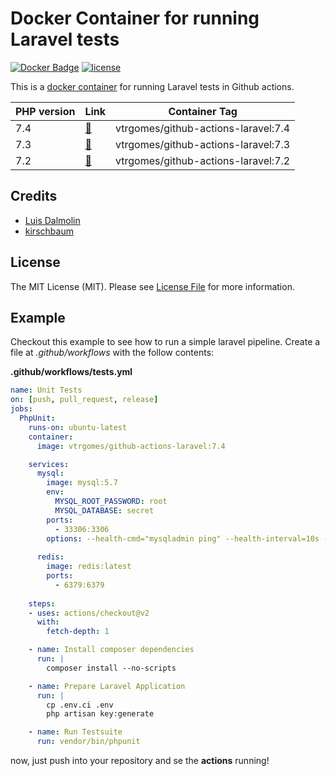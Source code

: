 # Docker Container for running Laravel tests

[![Docker Badge](https://img.shields.io/docker/pulls/vtrgomes/github-actions-laravel)](https://img.shields.io/docker/pulls/vtrgomes/github-actions-laravel/)
[![license](https://img.shields.io/github/license/mashape/apistatus.svg)](https://hub.docker.com/repository/docker/vtrgomes/github-actions-laravel)

This is a [docker container](https://hub.docker.com/repository/docker/vtrgomes/github-actions-laravel) for running Laravel tests in Github actions.

| PHP version | Link | Container Tag |
| ----------- | ---- |  ------------- |
| 7.4 | [🔗](https://github.com/Arkanius/laravel-test-runner-container/blob/master/7.4/Dockerfile) | vtrgomes/github-actions-laravel:7.4 |
| 7.3 | [🔗](https://github.com/Arkanius/laravel-test-runner-container/blob/master/7.3) | vtrgomes/github-actions-laravel:7.3 |
| 7.2 | [🔗](https://github.com/Arkanius/laravel-test-runner-container/blob/master/master/7.2) | vtrgomes/github-actions-laravel:7.2 |


## Credits

- [Luis Dalmolin](https://github.com/luisdalmolin)
- [kirschbaum](https://github.com/kirschbaum-development/laravel-test-runner-container)


## License

The MIT License (MIT). Please see [License File](LICENSE) for more information.

## Example

Checkout this example to see how to run a simple laravel pipeline. Create a file at *.github/workflows* with the follow contents:

**.github/workflows/tests.yml**

```yaml
name: Unit Tests
on: [push, pull_request, release]
jobs:
  PhpUnit:
    runs-on: ubuntu-latest
    container:
      image: vtrgomes/github-actions-laravel:7.4

    services:
      mysql:
        image: mysql:5.7
        env:
          MYSQL_ROOT_PASSWORD: root
          MYSQL_DATABASE: secret
        ports:
          - 33306:3306
        options: --health-cmd="mysqladmin ping" --health-interval=10s --health-timeout=5s --health-retries=3
      
      redis:
        image: redis:latest
        ports:
          - 6379:6379
  
    steps:
    - uses: actions/checkout@v2
      with:
        fetch-depth: 1

    - name: Install composer dependencies
      run: |
        composer install --no-scripts

    - name: Prepare Laravel Application
      run: |
        cp .env.ci .env
        php artisan key:generate

    - name: Run Testsuite
      run: vendor/bin/phpunit
```

now, just push into your repository and se the **actions** running!
